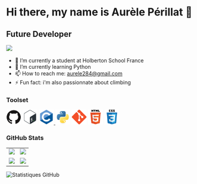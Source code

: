 # Hi there, my name is Aurèle Périllat 👋

## Future Developer

![](https://komarev.com/ghpvc/?username=daalagelerua&abbreviated=true&style=flat&color=yellow)

- 🔭 I’m currently a student at Holberton School France
- 🌱 I’m currently learning Python
- 📫 How to reach me: aurele284@gmail.com
- ⚡ Fun fact: i'm also passionnate about climbing 

### Toolset

<a href=""><img src="https://github.com/devicons/devicon/blob/v2.13.0/icons/github/github-original.svg" width="40" height="40"/></a>
<a href=""><img src="https://github.com/devicons/devicon/blob/v2.13.0/icons/bash/bash-original.svg" width="40" height="40"/></a>
<a href=""><img src="https://github.com/devicons/devicon/blob/v2.13.0/icons/c/c-original.svg" width="40" height="40"/> </a>
<a href=""><img src="https://github.com/devicons/devicon/blob/v2.13.0/icons/python/python-original.svg" width="40" height="40"/></a>
<a href=""><img src="https://github.com/devicons/devicon/blob/v2.13.0/icons/git/git-original.svg" width="40" height="40"/></a>
<a href=""><img src="https://github.com/devicons/devicon/blob/v2.13.0/icons/html5/html5-original-wordmark.svg" width="40" height="40"/></a>
<a href=""><img src="https://github.com/devicons/devicon/blob/v2.13.0/icons/css3/css3-original-wordmark.svg" width="40" height="40"/> </a>

### GitHub Stats

<table>
    <tr>
        <td>
            <img src="https://github-profile-trophy.vercel.app/?username=daalagelerua&row=3&column=4&no-bg=true"/>
        </td>
        <td>
            <img src="https://github-readme-streak-stats.herokuapp.com/?user=daalagelerua"/>
        </td> 
    </tr>
    <tr>
        <td>
            <img src="https://github-readme-stats.vercel.app/api?username=daalagelerua&count_private=true&show_icons=true&theme=tokyonight"/>
        </td>
        <td>
            <img src="https://github-readme-stats.vercel.app/api/top-langs/?username=daalagelerua&langs_count=10&layout=compact&hide=php,scss,css,html,batchfile,gherkin,freemarker,xslt,tsql,ruby"/>
        </td>
    </tr>
</table>

![Statistiques GitHub](https://github-readme-stats.vercel.app/api?username=daalagelerua&show_icons=true&theme=merko)
